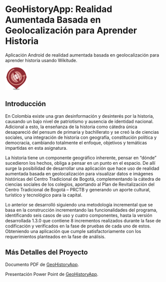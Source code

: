 # GeoHistoryApp: Realidad Aumentada Basada en Geolocalización para Aprender Historia
Aplicación Android de realidad aumentada basada en geolocalización para aprender historia usando Wikitude.

![GeoHistoryApp](https://github.com/IngJuanMaSuarez/GeoHistoryApp/blob/master/app/src/main/res/mipmap-hdpi/ic_launcher.png)

## Introducción
En Colombia existe una gran desinformación y desinterés por la historia, causando un bajo nivel de patriotismo y ausencia de identidad nacional. Adicional a esto, la enseñanza de la historia como cátedra única desapareció del pensum de primaria y bachillerato y se creó la de ciencias sociales, una integración de historia con geografía, constitución política y democracia, cambiando totalmente el enfoque, objetivos y temáticas impartidas en esta asignatura. 

La historia tiene un componente geográfico inherente, pensar en “dónde” sucedieron los hechos, obliga a pensar en un punto en el espacio. De allí surge la posibilidad de desarrollar una aplicación que hace uso de realidad aumentada basada en geolocalización para visualizar datos e imágenes históricas del Centro Tradicional de Bogotá, complementando la cátedra de ciencias sociales de los colegios, aportando al Plan de Revitalización del Centro Tradicional de Bogotá – PRCTB y generando un aporte cultural, turístico y tecnológico para la capital.

Lo anterior se desarrolló siguiendo una metodología incremental que se basa en la construcción incrementando las funcionalidades del programa, identificando seis casos de uso y cuatro componentes, hasta la versión desarrollada 1.3.0 que contiene 8 incrementos realizados durante la fase de codificación y verificados en la fase de pruebas de cada uno de estos. Obteniendo una aplicación que cumple satisfactoriamente con los requerimientos planteados en la fase de análisis.

## Más Detalles del Proyecto
Documento PDF de [GeoHistoryApp](https://www.academia.edu/36259230/GeoHistoryApp_Realidad_Aumentada_Basada_en_Geolocalizaci%C3%B3n_para_Aprender_Historia).

Presentación Power Point de [GeoHistoryApp](https://www.academia.edu/36259231/GeoHistoryApp_Realidad_Aumentada_Basada_en_Geolocalizaci%C3%B3n_para_Aprender_Historia).
